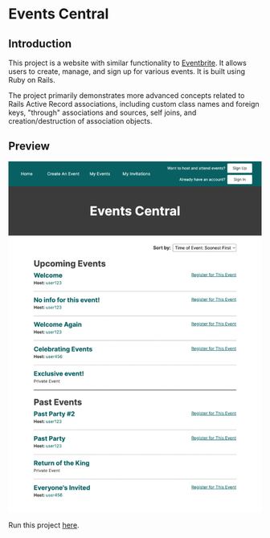 # Events Central

## Introduction

This project is a website with similar functionality to [Eventbrite](https://www.eventbrite.com/). It allows users to create, manage, and sign up for various events. It is built using Ruby on Rails.

The project primarily demonstrates more advanced concepts related to Rails Active Record associations, including custom class names and foreign keys, "through" associations and sources, self joins, and creation/destruction of association objects.

## Preview

[![Events Central preview](./public/preview.png)](https://fathomless-thicket-95460.herokuapp.com/)

Run this project [here](https://fathomless-thicket-95460.herokuapp.com/).
